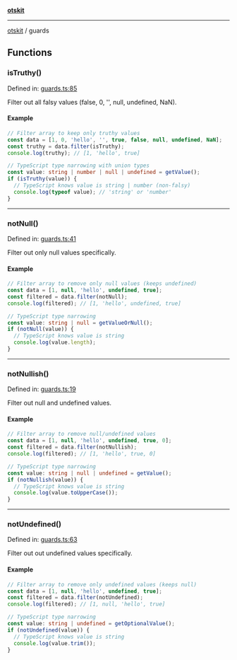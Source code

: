 [**otskit**](README.md)

***

[otskit](README.md) / guards

## Functions

### isTruthy()

Defined in: [guards.ts:85](https://github.com/floppyos/floppyos.com/blob/51c1deec67cf0359f780339b20284f48d889ab9b/shared/packages/otskit/src/guards.ts#L85)

Filter out all falsy values (false, 0, '', null, undefined, NaN).

#### Example

```ts
// Filter array to keep only truthy values
const data = [1, 0, 'hello', '', true, false, null, undefined, NaN];
const truthy = data.filter(isTruthy);
console.log(truthy); // [1, 'hello', true]

// TypeScript type narrowing with union types
const value: string | number | null | undefined = getValue();
if (isTruthy(value)) {
  // TypeScript knows value is string | number (non-falsy)
  console.log(typeof value); // 'string' or 'number'
}
```

***

### notNull()

Defined in: [guards.ts:41](https://github.com/floppyos/floppyos.com/blob/51c1deec67cf0359f780339b20284f48d889ab9b/shared/packages/otskit/src/guards.ts#L41)

Filter out only null values specifically.

#### Example

```ts
// Filter array to remove only null values (keeps undefined)
const data = [1, null, 'hello', undefined, true];
const filtered = data.filter(notNull);
console.log(filtered); // [1, 'hello', undefined, true]

// TypeScript type narrowing  
const value: string | null = getValueOrNull();
if (notNull(value)) {
  // TypeScript knows value is string
  console.log(value.length);
}
```

***

### notNullish()

Defined in: [guards.ts:19](https://github.com/floppyos/floppyos.com/blob/51c1deec67cf0359f780339b20284f48d889ab9b/shared/packages/otskit/src/guards.ts#L19)

Filter out null and undefined values.

#### Example

```ts
// Filter array to remove null/undefined values
const data = [1, null, 'hello', undefined, true, 0];
const filtered = data.filter(notNullish);
console.log(filtered); // [1, 'hello', true, 0]

// TypeScript type narrowing
const value: string | null | undefined = getValue();
if (notNullish(value)) {
  // TypeScript knows value is string
  console.log(value.toUpperCase());
}
```

***

### notUndefined()

Defined in: [guards.ts:63](https://github.com/floppyos/floppyos.com/blob/51c1deec67cf0359f780339b20284f48d889ab9b/shared/packages/otskit/src/guards.ts#L63)

Filter out out undefined values specifically.

#### Example

```ts
// Filter array to remove only undefined values (keeps null)
const data = [1, null, 'hello', undefined, true];
const filtered = data.filter(notUndefined);
console.log(filtered); // [1, null, 'hello', true]

// TypeScript type narrowing
const value: string | undefined = getOptionalValue();
if (notUndefined(value)) {
  // TypeScript knows value is string
  console.log(value.trim());
}
```
